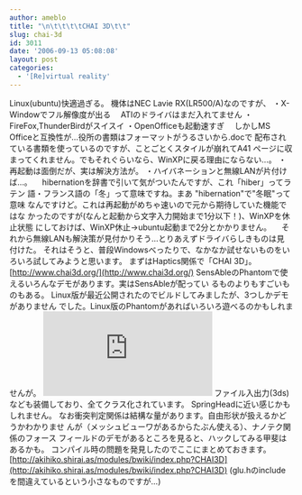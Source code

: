 ```yaml
---
author: ameblo
title: "\n\t\t\t\tCHAI 3D\t\t"
slug: chai-3d
id: 3011
date: '2006-09-13 05:08:08'
layout: post
categories:
  - '[Re]virtual reality'
---
```


Linux(ubuntu)快適過ぎる。 機体はNEC Lavie RX(LR500/A)なのですが、 ・X-Windowでフル解像度が出る 　ATIのドライバはまだ入れてません ・FireFox,ThunderBirdがスイスイ ・OpenOfficeも起動速すぎ 　しかしMS Officeと互換性が…役所の書類はフォーマットがうるさいから.docで 配布されている書類を使っているのですが、ことごとくスタイルが崩れてA41 ページに収まってくれません。でもそれぐらいなら、WinXPに戻る理由にならない…。 ・再起動は面倒だが、実は解決方法が。 ・ハイバネーションと無線LANが片付けば…。 　hibernationを辞書で引いて気がついたんですが、これ「hiber」ってラテン 語・フランス語の「冬」って意味ですね。まあ "hibernation"で"冬眠"って意味 なんですけど。これは再起動がめちゃ速いので元から期待していた機能ではな かったのですが(なんと起動から文字入力開始まで1分以下！)、WinXPを休止状態 にしておけば、WinXP休止→ubuntu起動まで2分とかかりません。 　それから無線LANも解決策が見付かりそう…とりあえずドライバらしきものは見 付けた。 それはそうと、普段Windowsべったりで、なかなか試せないものをいろいろ試してみようと思います。 まずはHaptics関係で「CHAI 3D」。 [http://www.chai3d.org/](http://www.chai3d.org/) SensAbleのPhantomで使えるいろんなデモがあります。実はSensAbleが配ってい るものよりもすごいものもある。 Linux版が最近公開されたのでビルドしてみましたが、3つしかデモがありません でした。Linux版のPhantomがあればいろいろ遊べるのかもしれませんが。 ![](http://akihiko.shirai.as/modules/bwiki/index.php?plugin=ref&page=Blog%2F2006-09-12&src=chai3d.jpg) ファイル入出力(3ds)なども装備しており、全てクラス化されています。 SpringHeadに近い感じかもしれません。 なお衝突判定関係は結構な量があります。自由形状が扱えるかどうかわかりませ んが（メッシュビューワがあるからたぶん使える）、ナノテク関係のフォース フィールドのデモがあるところを見ると、ハックしてみる甲斐はあるかも。 コンパイル時の問題を発見したのでここにまとめておきます。 [http://akihiko.shirai.as/modules/bwiki/index.php?CHAI3D](http://akihiko.shirai.as/modules/bwiki/index.php?CHAI3D) (glu.hのincludeを間違えているという小さなものですが...)